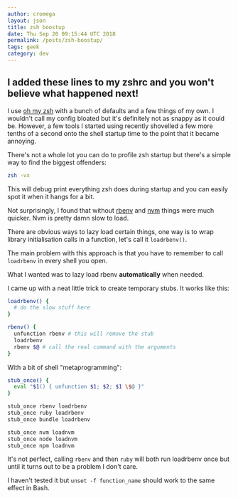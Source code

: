 ```yaml
---
author: cromega
layout: json
title: zsh boostup
date: Thu Sep 20 09:15:44 UTC 2018
permalink: /posts/zsh-boostup/
tags: geek
category: dev
---
```


## I added these lines to my zshrc and you won't believe what happened next!

I use [oh my zsh](https://github.com/robbyrussell/oh-my-zsh) with a bunch of
defaults and a few things of my own. I wouldn't call my config bloated but it's
definitely not as snappy as it could be. However, a few tools I started using
recently shovelled a few more tenths of a second onto the shell startup time to
the point that it became annoying.

<!-- more -->

There's not a whole lot you can do to profile zsh startup but there's a simple way to find the biggest offenders:

```sh
zsh -vx
```

This will debug print everything zsh does during startup and you can easily spot it when it hangs for a bit.

Not surprisingly, I found that without [rbenv](https://github.com/rbenv/rbenv) and [nvm](https://github.com/creationix/nvm) things were much quicker. Nvm is pretty damn slow to load.

There are obvious ways to lazy load certain things, one way is to wrap
library initialisation calls in a function, let's call it `loadrbenv()`.

The main problem with this approach is that you have to remember to call
`loadrbenv` in every shell you open.

What I wanted was to lazy load rbenv **automatically** when needed.

I came up with a neat little trick to create temporary stubs. It works like this:

```sh
loadrbenv() {
  # do the slow stuff here
}

rbenv() {
  unfunction rbenv # this will remove the stub
  loadrbenv
  rbenv $@ # call the real command with the arguments
}
```

With a bit of shell "metaprogramming":

```sh
stub_once() {
  eval "$1() { unfunction $1; $2; $1 \$@ }"
}

stub_once rbenv loadrbenv
stub_once ruby loadrbenv
stub_once bundle loadrbenv

stub_once nvm loadnvm
stub_once node loadnvm
stub_once npm loadnvm
```

It's not perfect, calling `rbenv` and then `ruby` will both run loadrbenv once but until it turns out to be a problem I don't care.

I haven't tested it but `unset -f function_name` should work to the same effect in Bash.
